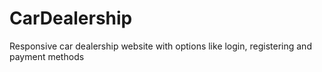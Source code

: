 # CarDealership
Responsive car dealership website with options like login, registering and payment methods
